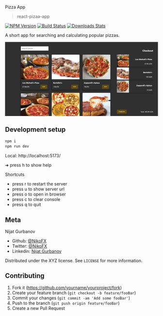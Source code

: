 Pizza App
> react-pizaa-app

[![NPM Version][npm-image]][npm-url]
[![Build Status][travis-image]][travis-url]
[![Downloads Stats][npm-downloads]][npm-url]

A short app for searching and calculating popular pizzas.

![](header.png)

## Development setup

```sh
npm i
npm run dev
```
Local:   http://localhost:5173/

➜  press h to show help

  Shortcuts
 - press r to restart the server
 - press u to show server url
 - press o to open in browser
 - press c to clear console
 - press q to quit

## Meta

 Nijat Gurbanov

- Github: [@NikoFX](https://github.com/NikoFX)
- Twitter: [@NikoFX](https://twitter.com/)
- Linkedin: [Nijat Gurbanov](https://www.linkedin.com/in/nijatgurbanov-dev/)


Distributed under the XYZ license. See ``LICENSE`` for more information.


## Contributing

1. Fork it (<https://github.com/yourname/yourproject/fork>)
2. Create your feature branch (`git checkout -b feature/fooBar`)
3. Commit your changes (`git commit -am 'Add some fooBar'`)
4. Push to the branch (`git push origin feature/fooBar`)
5. Create a new Pull Request

<!-- Markdown link & img dfn's -->
[npm-image]: https://img.shields.io/npm/v/datadog-metrics.svg?style=flat-square
[npm-url]: https://npmjs.org/package/datadog-metrics
[npm-downloads]: https://img.shields.io/npm/dm/datadog-metrics.svg?style=flat-square
[travis-image]: https://img.shields.io/travis/dbader/node-datadog-metrics/master.svg?style=flat-square
[travis-url]: https://travis-ci.org/dbader/node-datadog-metrics
[wiki]: https://github.com/yourname/yourproject/wiki
